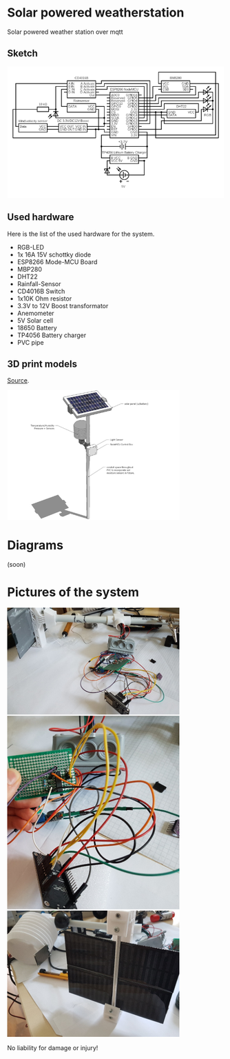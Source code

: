 # Solar powered weatherstation
Solar powered weather station over mqtt

## Sketch

![alt text](https://github.com/poetter-sebastian/Solar-Weatherstation/blob/main/img/circuit.png "Sketch of the system")

## Used hardware
Here is the list of the used hardware for the system.
* RGB-LED
* 1x 16A 15V schottky diode
* ESP8266 Mode-MCU Board
* MBP280
* DHT22
* Rainfall-Sensor
* CD4016B Switch
* 1x10K Ohm resistor
* 3.3V to 12V Boost transformator
* Anemometer
* 5V Solar cell
* 18650 Battery
* TP4056 Battery charger
* PVC pipe

## 3D print models
[Source](https://www.thingiverse.com/thing:1985125).

<img src="https://github.com/poetter-sebastian/Solar-Weatherstation/blob/main/img/preview.jpg" width="400">

# Diagrams
(soon)

# Pictures of the system
<img src="https://github.com/poetter-sebastian/Solar-Weatherstation/blob/main/img/1.jpg" width="400">
<img src="https://github.com/poetter-sebastian/Solar-Weatherstation/blob/main/img/2.jpg" width="400">
<img src="https://github.com/poetter-sebastian/Solar-Weatherstation/blob/main/img/3.jpg" width="400">

No liability for damage or injury!
